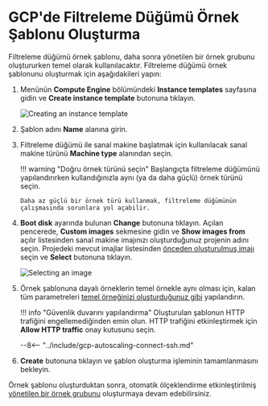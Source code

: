 # GCP'de Filtreleme Düğümü Örnek Şablonu Oluşturma

[img-creating-template]:                ../../../images/installation-gcp/auto-scaling/common/autoscaling-group-guide/create-instance-template.png
[img-selecting-image]:                  ../../../images/installation-gcp/auto-scaling/common/autoscaling-group-guide/select-image.png

[link-creating-image]:                  create-image.md
[link-creating-instance-group]:         creating-autoscaling-group.md

Filtreleme düğümü örnek şablonu, daha sonra yönetilen bir örnek grubunu oluştururken temel olarak kullanılacaktır. Filtreleme düğümü örnek şablonunu oluşturmak için aşağıdakileri yapın:

1.  Menünün **Compute Engine** bölümündeki **Instance templates** sayfasına gidin ve **Create instance template** butonuna tıklayın.
    
    ![Creating an instance template][img-creating-template]
    
2.  Şablon adını **Name** alanına girin.
3.  Filtreleme düğümü ile sanal makine başlatmak için kullanılacak sanal makine türünü **Machine type** alanından seçin. 

    !!! warning "Doğru örnek türünü seçin"
        Başlangıçta filtreleme düğümünü yapılandırırken kullandığınızla aynı (ya da daha güçlü) örnek türünü seçin.
        
        Daha az güçlü bir örnek türü kullanmak, filtreleme düğümünün çalışmasında sorunlara yol açabilir.

4.  **Boot disk** ayarında bulunan **Change** butonuna tıklayın. Açılan pencerede, **Custom images** sekmesine gidin ve **Show images from** açılır listesinden sanal makine imajınızı oluşturduğunuz projenin adını seçin. Projedeki mevcut imajlar listesinden [önceden oluşturulmuş imajı][link-creating-image] seçin ve **Select** butonuna tıklayın.

    ![Selecting an image][img-selecting-image]
    
5.  Örnek şablonuna dayalı örneklerin temel örnekle aynı olması için, kalan tüm parametreleri [temel örneğinizi oluşturduğunuz gibi][link-creating-image] yapılandırın.
    
    !!! info "Güvenlik duvarını yapılandırma"
        Oluşturulan şablonun HTTP trafiğini engellemediğinden emin olun. HTTP trafiğini etkinleştirmek için **Allow HTTP traffic** onay kutusunu seçin.
    
    --8<-- "../include/gcp-autoscaling-connect-ssh.md"

6.  **Create** butonuna tıklayın ve şablon oluşturma işleminin tamamlanmasını bekleyin.

Örnek şablonu oluşturduktan sonra, otomatik ölçeklendirme etkinleştirilmiş [yönetilen bir örnek grubunu][link-creating-instance-group] oluşturmaya devam edebilirsiniz.